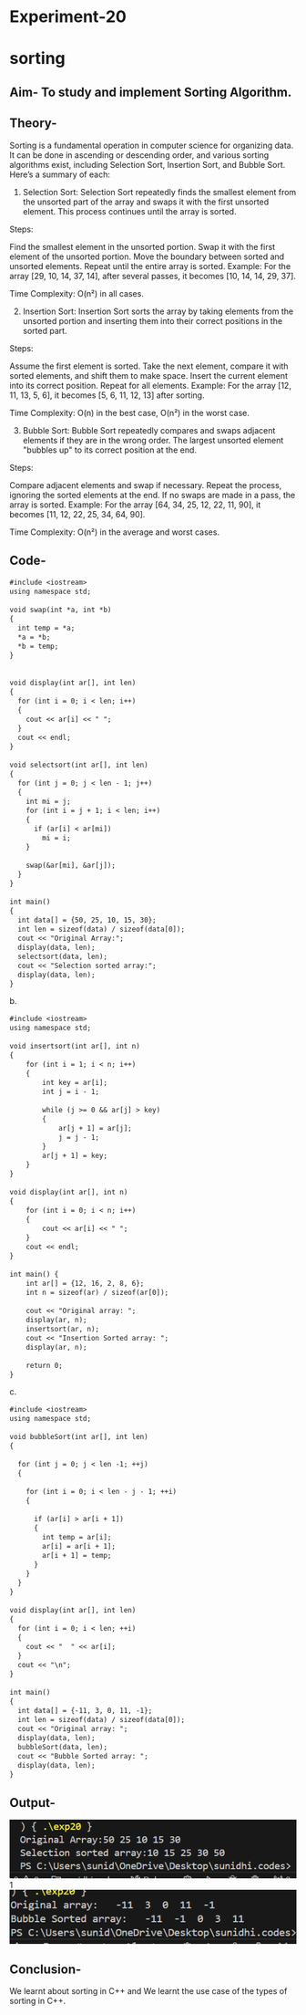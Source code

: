 # Experiment-20
# sorting
## Aim- To study and implement Sorting Algorithm.
## Theory-
Sorting is a fundamental operation in computer science for organizing data. It can be done in ascending or descending order, and various sorting algorithms exist, including Selection Sort, Insertion Sort, and Bubble Sort. Here’s a summary of each:

1. Selection Sort:
Selection Sort repeatedly finds the smallest element from the unsorted part of the array and swaps it with the first unsorted element. This process continues until the array is sorted.

Steps:

Find the smallest element in the unsorted portion.
Swap it with the first element of the unsorted portion.
Move the boundary between sorted and unsorted elements.
Repeat until the entire array is sorted.
Example: For the array [29, 10, 14, 37, 14], after several passes, it becomes [10, 14, 14, 29, 37].

Time Complexity: O(n²) in all cases.

2. Insertion Sort:
Insertion Sort sorts the array by taking elements from the unsorted portion and inserting them into their correct positions in the sorted part.

Steps:

Assume the first element is sorted.
Take the next element, compare it with sorted elements, and shift them to make space.
Insert the current element into its correct position.
Repeat for all elements.
Example: For the array [12, 11, 13, 5, 6], it becomes [5, 6, 11, 12, 13] after sorting.

Time Complexity: O(n) in the best case, O(n²) in the worst case.

3. Bubble Sort:
Bubble Sort repeatedly compares and swaps adjacent elements if they are in the wrong order. The largest unsorted element "bubbles up" to its correct position at the end.

Steps:

Compare adjacent elements and swap if necessary.
Repeat the process, ignoring the sorted elements at the end.
If no swaps are made in a pass, the array is sorted.
Example: For the array [64, 34, 25, 12, 22, 11, 90], it becomes [11, 12, 22, 25, 34, 64, 90].

Time Complexity: O(n²) in the average and worst cases.
## Code-

~~~
#include <iostream>
using namespace std;

void swap(int *a, int *b) 
{
  int temp = *a;
  *a = *b;
  *b = temp;
}


void display(int ar[], int len) 
{
  for (int i = 0; i < len; i++) 
  {
    cout << ar[i] << " ";
  }
  cout << endl;
}

void selectsort(int ar[], int len) 
{
  for (int j = 0; j < len - 1; j++) 
  {
    int mi = j;
    for (int i = j + 1; i < len; i++) 
    {
      if (ar[i] < ar[mi])
        mi = i;
    }

    swap(&ar[mi], &ar[j]);
  }
}

int main() 
{
  int data[] = {50, 25, 10, 15, 30};
  int len = sizeof(data) / sizeof(data[0]);
  cout << "Original Array:";
  display(data, len);
  selectsort(data, len);
  cout << "Selection sorted array:";
  display(data, len);
}
~~~
b.
~~~
#include <iostream>
using namespace std;

void insertsort(int ar[], int n) 
{
    for (int i = 1; i < n; i++) 
    {
        int key = ar[i];
        int j = i - 1;

        while (j >= 0 && ar[j] > key) 
        {
            ar[j + 1] = ar[j];
            j = j - 1;
        }
        ar[j + 1] = key;
    }
}

void display(int ar[], int n) 
{
    for (int i = 0; i < n; i++) 
    {
        cout << ar[i] << " ";
    }
    cout << endl;
}

int main() {
    int ar[] = {12, 16, 2, 8, 6};
    int n = sizeof(ar) / sizeof(ar[0]);

    cout << "Original array: ";
    display(ar, n);
    insertsort(ar, n);
    cout << "Insertion Sorted array: ";
    display(ar, n);

    return 0;
}
~~~
c.
~~~
#include <iostream>
using namespace std;

void bubbleSort(int ar[], int len) 
{

  for (int j = 0; j < len -1; ++j) 
  {
      
    for (int i = 0; i < len - j - 1; ++i) 
    {

      if (ar[i] > ar[i + 1]) 
      {
        int temp = ar[i];
        ar[i] = ar[i + 1];
        ar[i + 1] = temp;
      }
    }
  }
}

void display(int ar[], int len) 
{
  for (int i = 0; i < len; ++i) 
  {
    cout << "  " << ar[i];
  }
  cout << "\n";
}

int main() 
{
  int data[] = {-11, 3, 0, 11, -1};
  int len = sizeof(data) / sizeof(data[0]);
  cout << "Original array: ";
  display(data, len);
  bubbleSort(data, len);
  cout << "Bubble Sorted array: ";  
  display(data, len);
}
~~~
## Output-
![](https://github.com/SunidhiChoubey/sorting/blob/main/Screenshot%202024-10-21%20024704.png)
1[](https://github.com/SunidhiChoubey/sorting/blob/main/Screenshot%202024-10-21%20024739.png)
![](https://github.com/SunidhiChoubey/sorting/blob/main/Screenshot%202024-10-21%20024819.png)
## Conclusion-
We learnt about sorting in C++ and  We learnt the use case of the types of sorting in C++.





